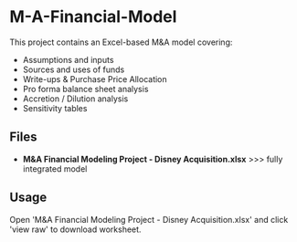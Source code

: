 # M-A-Financial-Model
This project contains an Excel-based M&A model covering:
- Assumptions and inputs
- Sources and uses of funds
- Write-ups & Purchase Price Allocation
- Pro forma balance sheet analysis
- Accretion / Dilution analysis
- Sensitivity tables
## Files
- **M&A Financial Modeling Project - Disney Acquisition.xlsx** >>> fully integrated model
## Usage
Open 'M&A Financial Modeling Project - Disney Acquisition.xlsx' and click 'view raw' to download worksheet.
